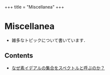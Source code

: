 +++
title = "Miscellanea"
+++
# Miscellanea

- 雑多なトピックについて書いています．

## Contents

- [なぜ素イデアルの集合をスペクトルと呼ぶのか？](/Miscellanea/spectrum)


